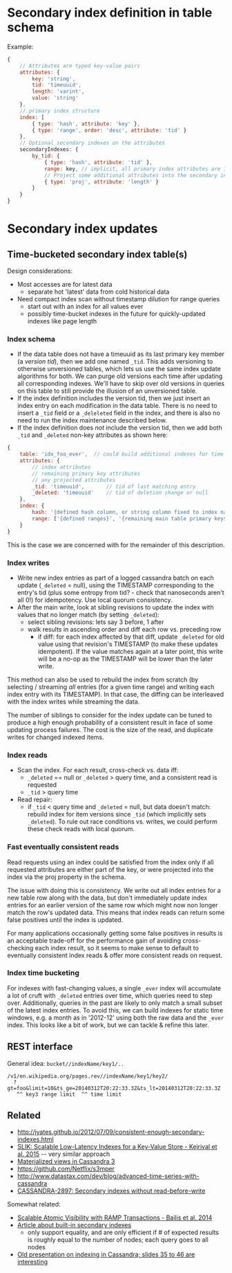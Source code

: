 # Secondary index definition in table schema
Example:
```javascript
{
    // Attributes are typed key-value pairs
    attributes: {
        key: 'string',
        tid: 'timeuuid',
        length: 'varint',
        value: 'string'
    },
    // primary index structure
    index: [
        { type: 'hash', attribute: 'key' },
        { type: 'range', order: 'desc', attribute: 'tid' }
    },
    // Optional secondary indexes on the attributes
    secondaryIndexes: {
        by_tid: {
            { type: 'hash', attribute: 'tid' },
            range: key, // implicit, all primary index attributes are included
            // Project some additional attributes into the secondary index
            { type: 'proj', attribute: 'length' }
        }
    }
}
```

# Secondary index updates

## Time-bucketed secondary index table(s)
Design considerations:

- Most accesses are for latest data
    - separate hot 'latest' data from cold historical data
- Need compact index scan without timestamp dilution for range queries
    - start out with an index for all values ever
    - possibly time-bucket indexes in the future for quickly-updated indexes
      like page length

### Index schema
- If the data table does not have a timeuuid as its last primary key member (a
  *version tid*), then we add one named `_tid`. This adds versioning to
  otherwise unversioned tables, which lets us use the same index update
  algorithms for both. We can purge old versions each time after updating all
  corresponding indexes. We'll have to skip over old versions in queries on
  this table to still provide the illusion of an unversioned table.
- If the index definition includes the version tid, then we just insert an
  index entry on each modification in the data table. There is no need to
  insert a `_tid` field or a `_deleleted` field in the index, and there is
  also no need to run the index maintenance described below.
- If the index definition does *not* include the version tid, then we add both
  `_tid` and `_deleted` non-key attributes as shown here:

```javascript
{
    table: 'idx_foo_ever',  // could build additional indexes for time buckets
    attributes: {
        // index attributes
        // remaining primary key attributes
        // any projected attributes
        _tid: 'timeuuid',       // tid of last matching entry
        _deleted: 'timeuuid'    // tid of deletion change or null
    },
    index: {
        hash: '{defined hash column, or string column fixed to index name}',
        range: ['{defined ranges}', '{remaining main table primary keys}']
    }
}
```

This is the case we are concerned with for the remainder of this description.

### Index writes
- Write new index entries as part of a logged cassandra batch on each update
  (`_deleted` = null), using the TIMESTAMP corresponding to the entry's tid
  (plus some entropy from tid? - check that nanoseconds aren't all 0!) for
  idempotency. Use local quorum consistency.
- After the main write, look at sibling revisions to update the index with
  values that no longer match (by setting `_deleted`):
    - select sibling revisions: lets say 3 before, 1 after
    - walk results in ascending order and diff each row vs. preceding row
        - if diff: for each index affected by that diff, update `_deleted` for
          old value using that revision's TIMESTAMP (to make these updates
          idempotent). If the value matches again at a later point, this write
          will be a no-op as the TIMESTAMP will be lower than the later write.

This method can also be used to rebuild the index from scratch (by selecting /
streaming *all* entries (for a given time range) and writing each index entry
with its TIMESTAMP). In that case, the diffing can be interleaved with the
index writes while streaming the data.

The number of siblings to consider for the index update can be tuned to
produce a high enough probability of a consistent result in face of some
updating process failures. The cost is the size of the read, and duplicate
writes for changed indexed items.

### Index reads
- Scan the index. For each result, cross-check vs. data iff:
    - `_deleted` == null or `_deleted` > query time, and a consistent read is
      requested
    - `_tid` > query time
- Read repair:
    - if `_tid` < query time and `_deleted` = null, but data doesn't match:
      rebuild index for item versions since `_tid` (which implicitly sets
      `_deleted`). To rule out race conditions vs. writes, we could perform
      these check reads with local quorum.

### Fast eventually consistent reads
Read requests using an index could be satisfied from the index only if all
requested attributes are either part of the key, or were projected into the
index via the proj property in the schema.

The issue with doing this is consistency. We write out all index entries for a
new table row along with the data, but don't immediately update index entries
for an earlier version of the same row which might now non longer match the
row's updated data. This means that index reads can return some false
positives until the index is updated.

For many applications occasionally getting some false positives in results is
an acceptable trade-off for the performance gain of avoiding cross-checking
each index result, so it seems to make sense to default to eventually
consistent index reads & offer more consistent reads on request.

### Index time bucketing
For indexes with fast-changing values, a single `_ever` index will accumulate
a lot of cruft with `_deleted` entries over time, which queries need to step
over.  Additionally, queries in the past are likely to only match a small
subset of the latest index entries. To avoid this, we can build indexes for
static time windows, e.g. a month as in '2012-12' using both the raw data and
the `_ever` index. This looks like a bit of work, but we can tackle & refine
this later.

## REST interface
General idea: `bucket//indexName/key1/..`
```
/v1/en.wikipedia.org/pages.rev//indexName/key1/key2/
  ?gt=foo&limit=10&ts_ge=20140312T20:22:33.3Z&ts_lt=20140312T20:22:33.3Z
   ^^ key3 range limit  ^^ time limit
```

## Related
- http://jyates.github.io/2012/07/09/consistent-enough-secondary-indexes.html
- [SLIK: Scalable Low-Latency Indexes for a Key-Value Store - Kejrival et al. 2015](https://ramcloud.atlassian.net/wiki/download/attachments/6848671/slik.pdf) -- very similar approach
- [Materialized views in Cassandra
    3](https://phabricator.wikimedia.org/T111746)
- https://github.com/Netflix/s3mper
- http://www.datastax.com/dev/blog/advanced-time-series-with-cassandra
- [CASSANDRA-2897: Secondary indexes without read-before-write](https://issues.apache.org/jira/browse/CASSANDRA-2897)


Somewhat related:

- [Scalable Atomic Visibility with RAMP Transactions - Bailis et al. 2014](https://amplab.cs.berkeley.edu/wp-content/uploads/2014/04/ramp-sigmod2014.pdf)
- [Article about built-in secondary indexes](http://www.wentnet.com/blog/?p=77)
    - only support equality, and are only efficient if # of expected results
      is roughly equal to the number of nodes; each query goes to all nodes
- [Old presentation on indexing in Cassandra; slides 35 to 46 are
  interesting](http://www.slideshare.net/edanuff/indexing-in-cassandra)

